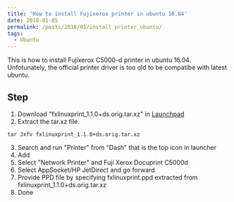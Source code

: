 ```yaml
---
title: 'How to install Fujixerox printer in ubuntu 16.04'
date: 2018-01-05
permalink: /posts/2018/01/install_printer_ubuntu/
tags:
  - Ubuntu
---
```


This is how to install Fujixerox C5000-d printer in ubuntu 16.04. Unfotunately, the official printer driver is too old to be compatibe with latest ubuntu.

## Step
1. Download "fxlinuxprint_1.1.0+ds.orig.tar.xz" in [Launchpad](https://launchpad.net/ubuntu/+source/fxlinuxprint/1.1.0+ds-2
)
2. Extract the tar.xz file.
```
tar Jxfv fxlinuxprint_1.1.0+ds.orig.tar.xz
```
3. Search and run "Printer" from "Dash" that is the top icon in launcher
4. Add 
5. Select "Network Printer" and Fuji Xerox Docuprint C5000d
6. Select AppSocket/HP JetDirect and go forward
7. Provide PPD file by specifying fxlinuxprint.ppd extracted from fxlinuxprint_1.1.0+ds.orig.tar.xz
8. Done 
